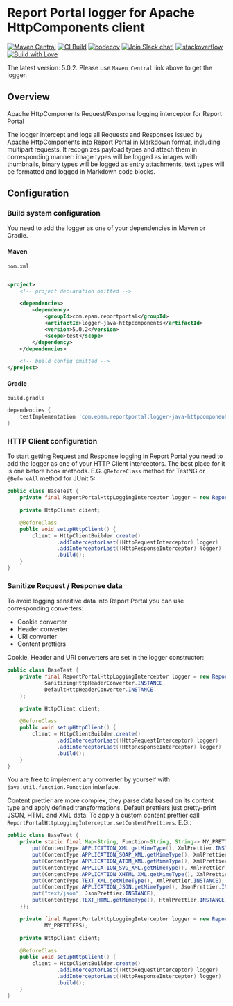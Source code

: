# Report Portal logger for Apache HttpComponents client

[![Maven Central](https://img.shields.io/maven-central/v/com.epam.reportportal/logger-java-httpcomponents.svg?label=Maven%20Central)](https://central.sonatype.com/artifact/com.epam.reportportal/logger-java-httpcomponents)
[![CI Build](https://github.com/reportportal/logger-java-httpcomponents/actions/workflows/ci.yml/badge.svg)](https://github.com/reportportal/logger-java-httpcomponents/actions/workflows/ci.yml)
[![codecov](https://codecov.io/gh/reportportal/logger-java-httpcomponents/branch/develop/graph/badge.svg?token=X7YWAPK1X5)](https://codecov.io/gh/reportportal/logger-java-httpcomponents)
[![Join Slack chat!](https://slack.epmrpp.reportportal.io/badge.svg)](https://slack.epmrpp.reportportal.io/)
[![stackoverflow](https://img.shields.io/badge/reportportal-stackoverflow-orange.svg?style=flat)](http://stackoverflow.com/questions/tagged/reportportal)
[![Build with Love](https://img.shields.io/badge/build%20with-❤%EF%B8%8F%E2%80%8D-lightgrey.svg)](http://reportportal.io?style=flat)

The latest version: 5.0.2. Please use `Maven Central` link above to get the logger.

## Overview

Apache HttpComponents Request/Response logging interceptor for Report Portal

The logger intercept and logs all Requests and Responses issued by Apache HttpComponents into Report Portal in Markdown
format, including multipart requests. It recognizes payload types and attach them in corresponding manner: image types
will be logged as images with thumbnails, binary types will be logged as entry attachments, text types will be formatted
and logged in Markdown code blocks.

## Configuration

### Build system configuration

You need to add the logger as one of your dependencies in Maven or Gradle.

#### Maven

`pom.xml`

```xml

<project>
    <!-- project declaration omitted -->

    <dependencies>
        <dependency>
            <groupId>com.epam.reportportal</groupId>
            <artifactId>logger-java-httpcomponents</artifactId>
            <version>5.0.2</version>
            <scope>test</scope>
        </dependency>
    </dependencies>

    <!-- build config omitted -->
</project>
```

#### Gradle

`build.gradle`

```groovy
dependencies {
    testImplementation 'com.epam.reportportal:logger-java-httpcomponents:5.0.2'
}
```

### HTTP Client configuration

To start getting Request and Response logging in Report Portal you need to add the logger as one of your HTTP Client
interceptors. The best place for it is one before hook methods. E.G. `@BeforeClass` method for TestNG or `@BeforeAll`
method for JUnit 5:

```java
public class BaseTest {
	private final ReportPortalHttpLoggingInterceptor logger = new ReportPortalHttpLoggingInterceptor(LogLevel.INFO);

	private HttpClient client;

	@BeforeClass
	public void setupHttpClient() {
		client = HttpClientBuilder.create()
				.addInterceptorLast((HttpRequestInterceptor) logger)
				.addInterceptorLast((HttpResponseInterceptor) logger)
				.build();
	}
}
```

### Sanitize Request / Response data

To avoid logging sensitive data into Report Portal you can use corresponding converters:

* Cookie converter
* Header converter
* URI converter
* Content prettiers

Cookie, Header and URI converters are set in the logger constructor:

```java
public class BaseTest {
	private final ReportPortalHttpLoggingInterceptor logger = new ReportPortalHttpLoggingInterceptor(LogLevel.INFO,
			SanitizingHttpHeaderConverter.INSTANCE,
			DefaultHttpHeaderConverter.INSTANCE
	);

	private HttpClient client;

	@BeforeClass
	public void setupHttpClient() {
		client = HttpClientBuilder.create()
				.addInterceptorLast((HttpRequestInterceptor) logger)
				.addInterceptorLast((HttpResponseInterceptor) logger)
				.build();
	}
}
```

You are free to implement any converter by yourself with `java.util.function.Function` interface.

Content prettier are more complex, they parse data based on its content type and apply defined transformations. Default
prettiers just pretty-print JSON, HTML and XML data. To apply a custom content prettier call
`ReportPortalHttpLoggingInterceptor.setContentPrettiers`.
E.G.:

```java
public class BaseTest {
	private static final Map<String, Function<String, String>> MY_PRETTIERS = new HashMap<String, Function<String, String>>() {{
		put(ContentType.APPLICATION_XML.getMimeType(), XmlPrettier.INSTANCE);
		put(ContentType.APPLICATION_SOAP_XML.getMimeType(), XmlPrettier.INSTANCE);
		put(ContentType.APPLICATION_ATOM_XML.getMimeType(), XmlPrettier.INSTANCE);
		put(ContentType.APPLICATION_SVG_XML.getMimeType(), XmlPrettier.INSTANCE);
		put(ContentType.APPLICATION_XHTML_XML.getMimeType(), XmlPrettier.INSTANCE);
		put(ContentType.TEXT_XML.getMimeType(), XmlPrettier.INSTANCE);
		put(ContentType.APPLICATION_JSON.getMimeType(), JsonPrettier.INSTANCE);
		put("text/json", JsonPrettier.INSTANCE);
		put(ContentType.TEXT_HTML.getMimeType(), HtmlPrettier.INSTANCE);
	}};

	private final ReportPortalHttpLoggingInterceptor logger = new ReportPortalHttpLoggingInterceptor(LogLevel.INFO).setContentPrettiers(
			MY_PRETTIERS);

	private HttpClient client;

	@BeforeClass
	public void setupHttpClient() {
		client = HttpClientBuilder.create()
				.addInterceptorLast((HttpRequestInterceptor) logger)
				.addInterceptorLast((HttpResponseInterceptor) logger)
				.build();
	}
}
```
